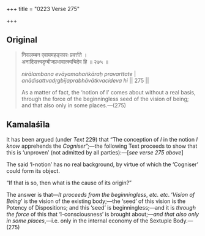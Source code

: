 +++
title = "0223 Verse 275"

+++
## Original 
>
> निरालम्बन एवायमहङ्कारः प्रवर्त्तते ।  
> अनादिसत्त्वदृग्बीजप्रभावात्क्वचिदेव हि ॥ २७५ ॥ 
>
> *nirālambana evāyamahaṅkāraḥ pravarttate* \|  
> *anādisattvadṛgbījaprabhāvātkvacideva hi* \|\| 275 \|\| 
>
> As a matter of fact, the ‘notion of I’ comes about without a real basis, through the force of the beginningless seed of the vision of being; and that also only in some places.—(275)



## Kamalaśīla

It has been argued (under *Text* 229) that “The conception of *I* in the notion *I know* apprehends the *Cogniser*”;—the following Text proceeds to show that this is ‘unproven’ (not admitted by all parties):—[*see verse 275 above*]

The said ‘I-notion’ has no real background, by virtue of which the ‘Cogniser’ could form its object.

“If that is so, then what is the cause of its origin?”

The answer is that—*It proceeds from the beginningless*, *etc. etc*. ‘*Vision of Being*’ is the vision of the existing body;—the ‘seed’ of this vision is the Potency of Dispositions; and this ‘seed’ is beginningless;—and it is *through the force* of this that ‘I-consciousness’ is brought about;—*and that also only in some places*,—i.e. only in the internal economy of the Sextuple Body.—(275)


